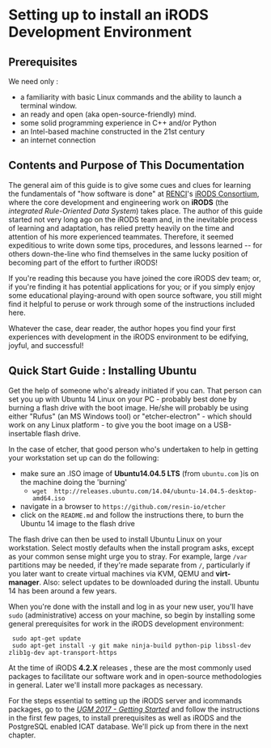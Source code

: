 # Setting up to install an iRODS Development Environment

Prerequisites
-------------

We need only :

* a familiarity with basic Linux commands and the ability to launch a terminal window.
* an ready and open (aka open-source-friendly) mind.
* some solid programming experience in C++ and/or Python
* an Intel-based machine constructed in the 21st century
* an internet connection

Contents and Purpose of This Documentation
----------
The general aim of this guide is to give some cues and clues for learning the fundamentals of "how software is done" at [RENCI](http://renci.org)'s [iRODS Consortium](http://irods.org), where the core development and engineering work on **iRODS** (the *integrated Rule-Oriented Data System*) takes place.  The author of this guide started not very long ago on the iRODS team and, in the inevitable process of learning and adaptation, has relied pretty heavily on the time and attention of his more experienced teammates.  Therefore, it seemed expeditious to write down some tips, procedures, and lessons learned -- for others down-the-line  who find themselves in the same lucky position of becoming part of the effort to further iRODS!  

If you're reading this because you have joined the core iRODS dev team; or, if you're finding it has potential applications for you; or if you simply enjoy some educational playing-around with open source software, you still might find it helpful to peruse or work through some of the instructions included here.

Whatever the case, dear reader, the author hopes you find your first experiences with development in the iRODS environment to be edifying, joyful, and successful!


Quick Start Guide : Installing Ubuntu
-----------------
Get the help of someone who's already initiated if you can. That person can set you up with Ubuntu 14 Linux on your PC - probably best done by burning a flash drive with the boot image. He/she will probably be using either "Rufus" (an MS Windows tool) or "etcher-electron" - which should work on any Linux platform - to give you the boot image on a USB-insertable flash drive.

In the case of etcher, that good person who's undertaken to help in getting your workstation set up can do the following:
* make sure an .ISO image of **Ubuntu14.04.5 LTS** (from `ubuntu.com` )is on the machine doing the 'burning'
    - `wget  http://releases.ubuntu.com/14.04/ubuntu-14.04.5-desktop-amd64.iso `
* navigate in a browser to `https://github.com/resin-io/etcher`
* click on the `README.md` and follow the instructions there, to burn the Ubuntu 14 image to the flash drive

The flash drive can then be used to install Ubuntu Linux on your workstation. Select mostly defaults when the install program asks, except as your common sense might urge you to stray. For example, large `/var` partitions may be needed, if they're made separate from `/`, particularly if you later want to create virtual machines via KVM, QEMU and **virt-manager**. Also:  select updates to be downloaded during the install.  Ubuntu 14 has been around a few years.

When you're done with the install and log in as your new user, you'll have `sudo` (administrative) access on your machine, so begin by installing some general prerequisites for work in the iRODS development environment:
```
 sudo apt-get update
 sudo apt-get install -y git make ninja-build python-pip libssl-dev zlib1g-dev apt-transport-https
```

At the time of iRODS **4.2.X** releases  , these are the most commonly used packages to facilitate our software work and in open-source methodologies in general. Later we'll install more packages as necessary.

For the steps essential to setting up the iRODS server and icommands packages, go to the  [*UGM 2017 - Getting Started*](http://slides.com/irods/ugm2017-getting-started) and follow the instructions in the first few pages, to install prerequisites as well as iRODS and the PostgreSQL enabled ICAT database. We'll pick up from there in the next chapter.
